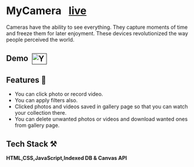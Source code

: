 # MyCamera   &nbsp;    [live]()

Cameras have the ability to see everything. They capture moments of time and freeze them for later enjoyment. These devices revolutionized the way people perceived the world.


## Demo &nbsp;<a href="" target="_blank"><img align="center" src="https://raw.githubusercontent.com/rahuldkjain/github-profile-readme-generator/master/src/images/icons/Social/youtube.svg" alt="Youtube" height="30" width="40" /></a>




## Features 📝

- You can click photo or record video.
- You can apply filters also.
- Clicked photos and videos saved in gallery page so that you can watch your collection there.
- You can delete unwanted photos or videos and download wanted ones from gallery page.


## Tech Stack ⚒

**HTML,CSS,JavaScript,Indexed DB & Canvas API**
